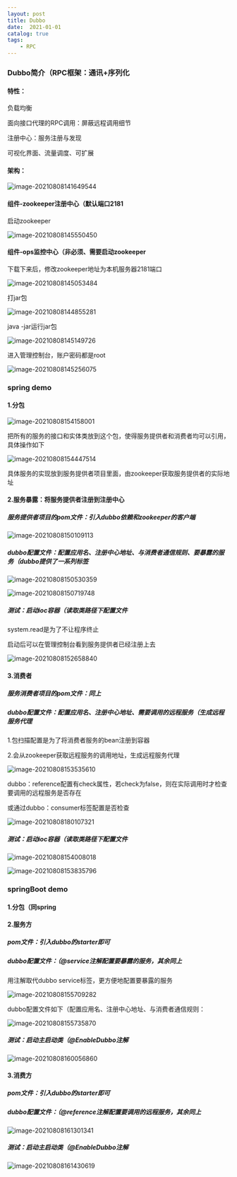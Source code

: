 ```yaml
---
layout: post
title: Dubbo
date:  2021-01-01
catalog: true
tags:
    - RPC
---
```


### Dubbo简介（RPC框架：通讯+序列化

#### 特性：

负载均衡

面向接口代理的RPC调用：屏蔽远程调用细节

注册中心：服务注册与发现

可视化界面、流量调度、可扩展

#### 架构：

![image-20210808141649544](https://gitee.com/chrisxyq/picgo/raw/master/https://gitee.com/chrisxyq/image-20210808141649544.png)



#### 组件-zookeeper注册中心（默认端口2181

启动zookeeper

![image-20210808145550450](https://gitee.com/chrisxyq/picgo/raw/master/https://gitee.com/chrisxyq/image-20210808145550450.png)



#### 组件-ops监控中心（非必须、需要启动zookeeper

下载下来后，修改zookeeper地址为本机服务器2181端口

![image-20210808145053484](https://gitee.com/chrisxyq/picgo/raw/master/https://gitee.com/chrisxyq/image-20210808145053484.png)

打jar包

![image-20210808144855281](https://gitee.com/chrisxyq/picgo/raw/master/https://gitee.com/chrisxyq/image-20210808144855281.png)

java -jar运行jar包

![image-20210808145149726](https://gitee.com/chrisxyq/picgo/raw/master/https://gitee.com/chrisxyq/image-20210808145149726.png)

进入管理控制台，账户密码都是root

![image-20210808145256075](https://gitee.com/chrisxyq/picgo/raw/master/https://gitee.com/chrisxyq/image-20210808145256075.png)

### spring demo

#### 1.分包

![image-20210808154158001](https://gitee.com/chrisxyq/picgo/raw/master/https://gitee.com/chrisxyq/image-20210808154158001.png)

把所有的服务的接口和实体类放到这个包，使得服务提供者和消费者均可以引用，具体操作如下

![image-20210808154447514](https://gitee.com/chrisxyq/picgo/raw/master/https://gitee.com/chrisxyq/image-20210808154447514.png)

具体服务的实现放到服务提供者项目里面，由zookeeper获取服务提供者的实际地址

#### 2.服务暴露：将服务提供者注册到注册中心

##### 服务提供者项目的pom文件：引入dubbo依赖和zookeeper的客户端

![image-20210808150109113](https://gitee.com/chrisxyq/picgo/raw/master/https://gitee.com/chrisxyq/image-20210808150109113.png)

##### dubbo配置文件：配置应用名、注册中心地址、与消费者通信规则、要暴露的服务（dubbo提供了一系列标签

![image-20210808150530359](https://gitee.com/chrisxyq/picgo/raw/master/https://gitee.com/chrisxyq/image-20210808150530359.png)

![image-20210808150719748](https://gitee.com/chrisxyq/picgo/raw/master/https://gitee.com/chrisxyq/image-20210808150719748.png)

##### 测试：启动ioc容器（读取类路径下配置文件

system.read是为了不让程序终止

启动后可以在管理控制台看到服务提供者已经注册上去

![image-20210808152658840](https://gitee.com/chrisxyq/picgo/raw/master/https://gitee.com/chrisxyq/image-20210808152658840.png)

#### 3.消费者

##### 服务消费者项目的pom文件：同上



##### dubbo配置文件：配置应用名、注册中心地址、需要调用的远程服务（生成远程服务代理

1.包扫描配置是为了将消费者服务的bean注册到容器

2.会从zookeeper获取远程服务的调用地址，生成远程服务代理

![image-20210808153535610](https://gitee.com/chrisxyq/picgo/raw/master/https://gitee.com/chrisxyq/image-20210808153535610.png)

dubbo：reference配置有check属性，若check为false，则在实际调用时才检查要调用的远程服务是否存在

或通过dubbo：consumer标签配置是否检查

![image-20210808180107321](https://gitee.com/chrisxyq/picgo/raw/master/https://gitee.com/chrisxyq/image-20210808180107321.png)

##### 测试：启动ioc容器（读取类路径下配置文件

![image-20210808154008018](https://gitee.com/chrisxyq/picgo/raw/master/https://gitee.com/chrisxyq/image-20210808154008018.png)

![image-20210808153835796](https://gitee.com/chrisxyq/picgo/raw/master/https://gitee.com/chrisxyq/image-20210808153835796.png)

### springBoot demo

#### 1.分包（同spring

#### 2.服务方

##### pom文件：引入dubbo的starter即可

##### dubbo配置文件：（@service注解配置要暴露的服务，其余同上

用注解取代dubbo service标签，更方便地配置要暴露的服务

![image-20210808155709282](https://gitee.com/chrisxyq/picgo/raw/master/https://gitee.com/chrisxyq/image-20210808155709282.png)

dubbo配置文件如下（配置应用名、注册中心地址、与消费者通信规则：

![image-20210808155735870](https://gitee.com/chrisxyq/picgo/raw/master/https://gitee.com/chrisxyq/image-20210808155735870.png)

##### 测试：启动主启动类（@EnableDubbo注解

![image-20210808160056860](https://gitee.com/chrisxyq/picgo/raw/master/https://gitee.com/chrisxyq/image-20210808160056860.png)

#### 3.消费方

##### pom文件：引入dubbo的starter即可

##### dubbo配置文件：（@reference注解配置要调用的远程服务，其余同上

![image-20210808161301341](https://gitee.com/chrisxyq/picgo/raw/master/https://gitee.com/chrisxyq/image-20210808161301341.png)

##### 测试：启动主启动类（@EnableDubbo注解

![image-20210808161430619](https://gitee.com/chrisxyq/picgo/raw/master/https://gitee.com/chrisxyq/image-20210808161430619.png)